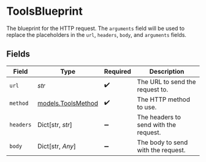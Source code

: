 # ToolsBlueprint

The blueprint for the HTTP request. The `arguments` field will be used to replace the placeholders in the `url`, `headers`, `body`, and `arguments` fields.


## Fields

| Field                                          | Type                                           | Required                                       | Description                                    |
| ---------------------------------------------- | ---------------------------------------------- | ---------------------------------------------- | ---------------------------------------------- |
| `url`                                          | *str*                                          | :heavy_check_mark:                             | The URL to send the request to.                |
| `method`                                       | [models.ToolsMethod](../models/toolsmethod.md) | :heavy_check_mark:                             | The HTTP method to use.                        |
| `headers`                                      | Dict[str, *str*]                               | :heavy_minus_sign:                             | The headers to send with the request.          |
| `body`                                         | Dict[str, *Any*]                               | :heavy_minus_sign:                             | The body to send with the request.             |
